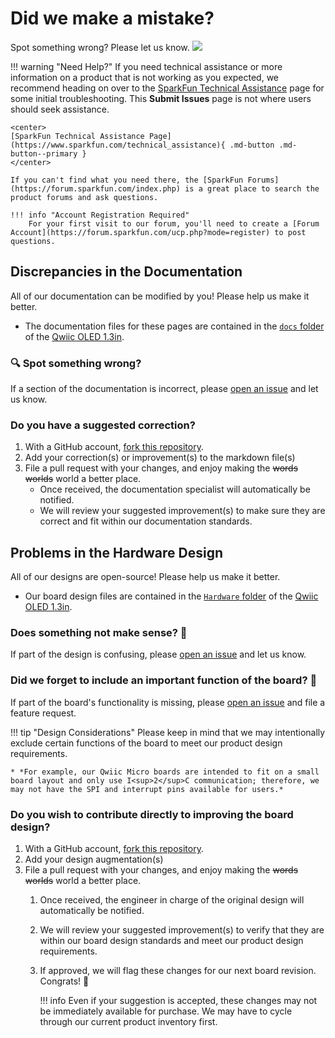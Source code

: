 # Did we make a mistake?

Spot something wrong? Please let us know. <a href="https://github.com/sparkfun/Qwiic_OLED_1.3in/issues" alt="Issues"><img src="https://img.shields.io/github/issues/sparkfun/Qwiic_OLED_1.3in.svg" /></a>

<!-- Technical Assistance Box -->
!!! warning "Need Help?"
    If you need technical assistance or more information on a product that is not working as you expected, we recommend heading on over to the [SparkFun Technical Assistance](https://www.sparkfun.com/technical_assistanc) page for some initial troubleshooting. This **Submit Issues** page is not where users should seek assistance.

    <center>
    [SparkFun Technical Assistance Page](https://www.sparkfun.com/technical_assistance){ .md-button .md-button--primary }
    </center>
    
    If you can't find what you need there, the [SparkFun Forums](https://forum.sparkfun.com/index.php) is a great place to search the product forums and ask questions.
    
    !!! info "Account Registration Required"
        For your first visit to our forum, you'll need to create a [Forum Account](https://forum.sparkfun.com/ucp.php?mode=register) to post questions.


## Discrepancies in the Documentation

All of our documentation can be modified by you! Please help us make it better.

* The documentation files for these pages are contained in the [`docs` folder](https://github.com/sparkfun/Qwiic_OLED_1.3in/tree/main/docs) of the [Qwiic OLED 1.3in](https://github.com/sparkfun/Qwiic_OLED_1.3in).

### 🔍 Spot something wrong?

If a section of the documentation is incorrect, please [open an issue](https://github.com/sparkfun/Qwiic_OLED_1.3in/issues) and let us know.

### Do you have a suggested correction?

1. With a GitHub account, [fork this repository](https://github.com/sparkfun/Qwiic_OLED_1.3in/fork).
2. Add your correction(s) or improvement(s) to the markdown file(s)
3. File a pull request with your changes, and enjoy making the ~~words~~ ~~worlds~~ world a better place.
	* Once received, the documentation specialist will automatically be notified.
	* We will review your suggested improvement(s) to make sure they are correct and fit within our documentation standards.

## Problems in the Hardware Design

All of our designs are open-source! Please help us make it better.

* Our board design files are contained in the [`Hardware` folder](https://github.com/sparkfun/Qwiic_OLED_1.3in/tree/main/Hardware) of the [Qwiic OLED 1.3in](https://github.com/sparkfun/Qwiic_OLED_1.3in).

### Does something not make sense? 🤔

If part of the design is confusing, please [open an issue](https://github.com/sparkfun/Qwiic_OLED_1.3in/issues) and let us know.

### Did we forget to include an important function of the board? 🤦

If part of the board's functionality is missing, please [open an issue](https://github.com/sparkfun/Qwiic_OLED_1.3in/issues) and file a feature request.

!!! tip "Design Considerations"
	Please keep in mind that we may intentionally exclude certain functions of the board to meet our product design requirements.
	
	* *For example, our Qwiic Micro boards are intended to fit on a small board layout and only use I<sup>2</sup>C communication; therefore, we may not have the SPI and interrupt pins available for users.*


### Do you wish to contribute directly to improving the board design?

1. With a GitHub account, [fork this repository](https://github.com/sparkfun/Qwiic_OLED_1.3in/fork).
2. Add your design augmentation(s)
3. File a pull request with your changes, and enjoy making the ~~words~~ ~~worlds~~ world a better place.
	1. Once received, the engineer in charge of the original design will automatically be notified.
	2. We will review your suggested improvement(s) to verify that they are within our board design standards and meet our product design requirements.
	3. If approved, we will flag these changes for our next board revision. Congrats! 🍻

		!!! info
			Even if your suggestion is accepted, these changes may not be immediately available for purchase. We may have to cycle through our current product inventory first.